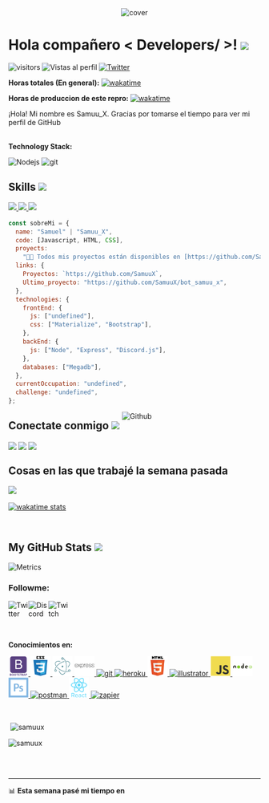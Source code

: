 <div align="center">
<img width="100%" height = "250px" src="https://i.gyazo.com/cc4dee326291680c4d87120db815ce57.png" alt="cover" />
</div>

<h1> Hola compañero < Developers/ >! <img src = "https://raw.githubusercontent.com/MartinHeinz/MartinHeinz/master/wave.gif" width = 50px> </h1>
<p align='center'>

![visitors](https://visitor-badge.glitch.me/badge?page_id=SamuuX.SamuuX) ![Vistas al perfil](https://komarev.com/ghpvc/?username=samuux&label=Profile%20views&color=0e75b6&style=flat) [![Twitter](https://img.shields.io/twitter/follow/samuux2?logo=twitter&style=for-the-badge)](https://twitter.com/samuux2)



**Horas totales (En general):** [![wakatime](https://wakatime.com/badge/user/c626ef58-ee81-4ae9-b381-aef804765fb6.svg)](https://wakatime.com/@c626ef58-ee81-4ae9-b381-aef804765fb6) 

**Horas de produccion de este repro:**  [![wakatime](https://wakatime.com/badge/user/c626ef58-ee81-4ae9-b381-aef804765fb6/project/8358b3da-79dd-47eb-a666-061fdf9b55d5.svg)](https://wakatime.com/badge/user/c626ef58-ee81-4ae9-b381-aef804765fb6/project/8358b3da-79dd-47eb-a666-061fdf9b55d5)

</p>
<div size='20px'> ¡Hola! Mi nombre es Samuu_X. Gracias por tomarse el tiempo para ver mi perfil de GitHub 
</div>
<br>

 **Technology Stack:** 

<p>
  <img alt="Nodejs" src="https://img.shields.io/badge/-Nodejs-43853d?style=flat-square&logo=Node.js&logoColor=white" />
  <img alt="git" src="https://img.shields.io/badge/-Git-F05032?style=flat-square&logo=git&logoColor=white" />
</p><h2> Skills <img src = "https://media2.giphy.com/media/QssGEmpkyEOhBCb7e1/giphy.gif?cid=ecf05e47a0n3gi1bfqntqmob8g9aid1oyj2wr3ds3mg700bl&rid=giphy.gif" width = 32px> </h2>
<a href= https://github.com/SamuuX?tab=repositories&q=&type=&language=javascript&sort= > <img width ='32px' src ='https://raw.githubusercontent.com/rahulbanerjee26/githubAboutMeGenerator/main/icons/javascript.svg'> </a>
<a href= https://github.com/SamuuX?tab=repositories&q=&type=&language=css&sort= > <img width ='32px' src ='https://raw.githubusercontent.com/rahulbanerjee26/githubAboutMeGenerator/main/icons/css.svg'> </a>
<a href= https://github.com/SamuuX?tab=repositories&q=&type=&language=html&sort= > <img width ='32px' src ='https://raw.githubusercontent.com/rahulbanerjee26/githubAboutMeGenerator/main/icons/html.svg'> </a>

</br>

```javascript
const sobreMi = {
  name: "Samuel" | "Samuu_X",
  code: [Javascript, HTML, CSS],
  proyects:
    "👨‍💻 Todos mis proyectos están disponibles en [https://github.com/SamuuX]()",
  links: {
    Proyectos: `https://github.com/SamuuX`,
    Ultimo_proyecto: "https://github.com/SamuuX/bot_samuu_x",
  },
  technologies: {
    frontEnd: {
      js: ["undefined"],
      css: ["Materialize", "Bootstrap"],
    },
    backEnd: {
      js: ["Node", "Express", "Discord.js"],
    },
    databases: ["Megadb"],
  },
  currentOccupation: "undefined",
  challenge: "undefined",
};
```

<img width="55%" align="right" alt="Github" src="https://raw.githubusercontent.com/onimur/.github/master/.resources/git-header.svg" />


<h2> Conectate conmigo <img src='https://raw.githubusercontent.com/ShahriarShafin/ShahriarShafin/main/Assets/handshake.gif' width="100px"> </h2>
<a href = 'https://www.linkedin.com/in/samuux'> <img width = '32px' align= 'center' src="https://raw.githubusercontent.com/rahulbanerjee26/githubAboutMeGenerator/main/icons/linked-in-alt.svg"/></a> 
<a href = 'https://www.twitter.com/SaMuUx2'> <img width = '32px' align= 'center' src="https://raw.githubusercontent.com/rahulbanerjee26/githubAboutMeGenerator/main/icons/twitter.svg"/></a> 
<a href = 'https://www.github.com/SamuuX'> <img width = '32px' align= 'center' src="https://raw.githubusercontent.com/rahulbanerjee26/githubAboutMeGenerator/main/icons/github.svg"/></a>

</br>

<h2> Cosas en las que trabajé la semana pasada </h2>
<img src = "https://media1.giphy.com/media/JZ40cnfnN11KycrvMF/giphy.gif?cid=ecf05e47a0n3gi1bfqntqmob8g9aid1oyj2wr3ds3mg700bl&rid=giphy.gif" width = 80px>
</br>



[![wakatime stats](https://github-readme-stats.vercel.app/api/wakatime?username=SamuuX&hide_progress=true)](https://github.com/SamuuX/github-readme-stats)

</a>
<br>

<h2> My GitHub Stats <img src='https://media1.giphy.com/media/du3J3cXyzhj75IOgvA/giphy.gif?cid=ecf05e47x2g034i9pzwtzzsd3xgg2w9nr94t4tflbbgo3008&rid=giphy.gif' width='32px'> </h2>

![Metrics](https://metrics.lecoq.io/SamuuX?template=terminal&base.header=0&base.activity=0&base.repositories=0&base.metadata=0&languages=1&languages.limit=8&languages.colors=github&languages.threshold=0%25&config.timezone=America%2FToronto)

 

[twitter]: https://twitter.com/SaMuUx2
[discord]: https://discord.gg/vtrGyhZjkW
[twitch]: https://www.twitch.tv/Samuu_X

### Followme:

[<img align="left" alt="Twitter" width="40px" src="https://api.iconify.design/mdi:twitter.svg?color=%2300fef4&height=40" />][twitter]
[<img align="left" alt="Discord" width="40px" src="https://api.iconify.design/mdi:discord.svg?color=%2300fef4&height=40" />][discord]
[<img align="left" alt="Twitch" width="40px" src="https://api.iconify.design/mdi:twitch.svg?color=%2300fef4&height=40" />][twitch]

<br />
<br />


</p>

</br>

**Conocimientos en:**

<p align="left"> <a href="https://getbootstrap.com" target="_blank"> <img src="https://raw.githubusercontent.com/devicons/devicon/master/icons/bootstrap/bootstrap-plain-wordmark.svg" alt="bootstrap" width="40" height="40"/> </a> <a href="https://www.w3schools.com/css/" target="_blank"> <img src="https://raw.githubusercontent.com/devicons/devicon/master/icons/css3/css3-original-wordmark.svg" alt="css3" width="40" height="40"/> </a> <a href="https://www.electronjs.org" target="_blank"> <img src="https://raw.githubusercontent.com/devicons/devicon/master/icons/electron/electron-original.svg" alt="electron" width="40" height="40"/> </a> <a href="https://expressjs.com" target="_blank"> <img src="https://raw.githubusercontent.com/devicons/devicon/master/icons/express/express-original-wordmark.svg" alt="express" width="40" height="40"/> </a> <a href="https://git-scm.com/" target="_blank"> <img src="https://www.vectorlogo.zone/logos/git-scm/git-scm-icon.svg" alt="git" width="40" height="40"/> </a> <a href="https://heroku.com" target="_blank"> <img src="https://www.vectorlogo.zone/logos/heroku/heroku-icon.svg" alt="heroku" width="40" height="40"/> </a> <a href="https://www.w3.org/html/" target="_blank"> <img src="https://raw.githubusercontent.com/devicons/devicon/master/icons/html5/html5-original-wordmark.svg" alt="html5" width="40" height="40"/> </a> <a href="https://www.adobe.com/in/products/illustrator.html" target="_blank"> <img src="https://www.vectorlogo.zone/logos/adobe_illustrator/adobe_illustrator-icon.svg" alt="illustrator" width="40" height="40"/> </a> <a href="https://developer.mozilla.org/en-US/docs/Web/JavaScript" target="_blank"> <img src="https://raw.githubusercontent.com/devicons/devicon/master/icons/javascript/javascript-original.svg" alt="javascript" width="40" height="40"/> </a> <a href="https://nodejs.org" target="_blank"> <img src="https://raw.githubusercontent.com/devicons/devicon/master/icons/nodejs/nodejs-original-wordmark.svg" alt="nodejs" width="40" height="40"/> </a> <a href="https://www.photoshop.com/en" target="_blank"> <img src="https://raw.githubusercontent.com/devicons/devicon/master/icons/photoshop/photoshop-line.svg" alt="photoshop" width="40" height="40"/> </a> <a href="https://postman.com" target="_blank"> <img src="https://www.vectorlogo.zone/logos/getpostman/getpostman-icon.svg" alt="postman" width="40" height="40"/> </a> <a href="https://reactjs.org/" target="_blank"> <img src="https://raw.githubusercontent.com/devicons/devicon/master/icons/react/react-original-wordmark.svg" alt="react" width="40" height="40"/> </a> <a href="https://zapier.com" target="_blank"> <img src="https://www.vectorlogo.zone/logos/zapier/zapier-icon.svg" alt="zapier" width="40" height="40"/> </a> </p>

</br>

<p>&nbsp;<img align="center" src="https://github-readme-stats.vercel.app/api?username=samuux&show_icons=true&locale=en" alt="samuux" /></p>

<p><img align="center" src="https://github-readme-streak-stats.herokuapp.com/?user=samuux&" alt="samuux" /></p>

<br /><br />

---

📊 **Esta semana pasé mi tiempo en**

<!--START_SECTION:waka-->

<!--END_SECTION:waka-->

